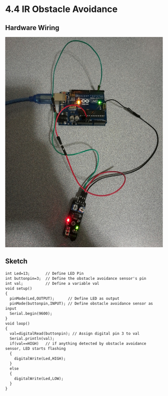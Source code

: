 # 4.4 IR Obstacle Avoidance

## Hardware Wiring
![Image](../../Examples/sensor-kit-for-arduino/028_ir_obstacleavoidance.jpg)

## Sketch
```
int Led=13;       // Define LED Pin
int buttonpin=3;  // Define the obstacle avoidance sensor's pin
int val;          // Define a variable val
void setup()
{
  pinMode(Led,OUTPUT);      // Define LED as output
  pinMode(buttonpin,INPUT); // Define obstacle avoidance sensor as input
  Serial.begin(9600);
}
void loop()
{
  val=digitalRead(buttonpin); // Assign digital pin 3 to val
  Serial.println(val);
  if(val==HIGH)   // if anything detected by obstacle avoidance sensor, LED starts flashing
  {
    digitalWrite(Led,HIGH);
  }
  else
  {
    digitalWrite(Led,LOW);
  }
}
```